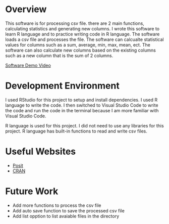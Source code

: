 # Overview

This software is for processing csv file. there are 2 main functions, calculating statistics and generating new columns. I wrote this software to learn R language and to practice writing code in R language. The software loads a csv file and processes the file. The software can calcualte statistical values for columns such as a sum, average, min, max, mean, ect. The software can also calculate new columns based on the existing columns such as a new column that is the sum of 2 columns.


[Software Demo Video](https://youtu.be/PCXrenLGgEo)

# Development Environment

I used RStudio for this project to setup and install dependencies. I used R language to write the code.
I then switched to Visual Studio Code to write the code and run the code in the terminal because I am more familiar with Visual Studio Code.

R language is used for this project. I did not need to use any libraries for this project. R language has built-in functions to read and write csv files.

# Useful Websites

- [Posit](https://posit.co/download/rstudio-desktop/)
- [CRAN](https://cran.r-project.org/bin/windows/base/)

# Future Work

- Add more functions to process the csv file
- Add auto save function to save the processed csv file
- Add list opption to list avaiable files in the directory